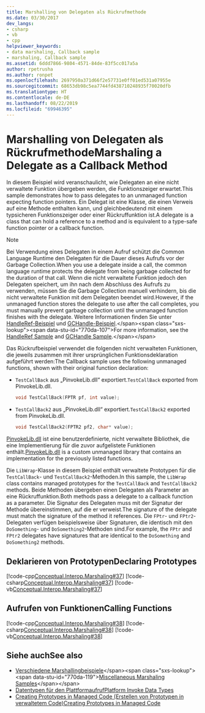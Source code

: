 ```yaml
---
title: Marshalling von Delegaten als Rückrufmethode
ms.date: 03/30/2017
dev_langs:
- csharp
- vb
- cpp
helpviewer_keywords:
- data marshaling, Callback sample
- marshaling, Callback sample
ms.assetid: 6ddd7866-9804-4571-84de-83f5cc017a5a
author: rpetrusha
ms.author: ronpet
ms.openlocfilehash: 2697950a371d66f2e57731e0ff01ed531a07955e
ms.sourcegitcommit: 68653db98c5ea7744fd438710248935f70020dfb
ms.translationtype: HT
ms.contentlocale: de-DE
ms.lasthandoff: 08/22/2019
ms.locfileid: "69946395"
---
```

# <a name="marshaling-a-delegate-as-a-callback-method"></a><span data-ttu-id="770da-102">Marshalling von Delegaten als Rückrufmethode</span><span class="sxs-lookup"><span data-stu-id="770da-102">Marshaling a Delegate as a Callback Method</span></span>
<span data-ttu-id="770da-103">In diesem Beispiel wird veranschaulicht, wie Delegaten an eine nicht verwaltete Funktion übergeben werden, die Funktionszeiger erwartet.</span><span class="sxs-lookup"><span data-stu-id="770da-103">This sample demonstrates how to pass delegates to an unmanaged function expecting function pointers.</span></span> <span data-ttu-id="770da-104">Ein Delegat ist eine Klasse, die einen Verweis auf eine Methode enthalten kann, und gleichbedeutend mit einem typsicheren Funktionszeiger oder einer Rückruffunktion ist.</span><span class="sxs-lookup"><span data-stu-id="770da-104">A delegate is a class that can hold a reference to a method and is equivalent to a type-safe function pointer or a callback function.</span></span>

> [!NOTE]
> <span data-ttu-id="770da-105">Bei Verwendung eines Delegaten in einem Aufruf schützt die Common Language Runtime den Delegaten für die Dauer dieses Aufrufs vor der Garbage Collection.</span><span class="sxs-lookup"><span data-stu-id="770da-105">When you use a delegate inside a call, the common language runtime protects the delegate from being garbage collected for the duration of that call.</span></span> <span data-ttu-id="770da-106">Wenn die nicht verwaltete Funktion jedoch den Delegaten speichert, um ihn nach dem Abschluss des Aufrufs zu verwenden, müssen Sie die Garbage Collection manuell verhindern, bis die nicht verwaltete Funktion mit dem Delegaten beendet wird.</span><span class="sxs-lookup"><span data-stu-id="770da-106">However, if the unmanaged function stores the delegate to use after the call completes, you must manually prevent garbage collection until the unmanaged function finishes with the delegate.</span></span> <span data-ttu-id="770da-107">Weitere Informationen finden Sie unter [HandleRef-Beispiel](https://docs.microsoft.com/previous-versions/dotnet/netframework-4.0/hc662t8k(v=vs.100)) und [GCHandle-Beispiel](https://docs.microsoft.com/previous-versions/dotnet/netframework-4.0/44ey4b32(v=vs.100)).</span><span class="sxs-lookup"><span data-stu-id="770da-107">For more information, see the [HandleRef Sample](https://docs.microsoft.com/previous-versions/dotnet/netframework-4.0/hc662t8k(v=vs.100)) and [GCHandle Sample](https://docs.microsoft.com/previous-versions/dotnet/netframework-4.0/44ey4b32(v=vs.100)).</span></span>

<span data-ttu-id="770da-108">Das Rückrufbeispiel verwendet die folgenden nicht verwalteten Funktionen, die jeweils zusammen mit ihrer ursprünglichen Funktionsdeklaration aufgeführt werden:</span><span class="sxs-lookup"><span data-stu-id="770da-108">The Callback sample uses the following unmanaged functions, shown with their original function declaration:</span></span>

- <span data-ttu-id="770da-109">`TestCallBack` aus „PinvokeLib.dll“ exportiert.</span><span class="sxs-lookup"><span data-stu-id="770da-109">`TestCallBack` exported from PinvokeLib.dll.</span></span>

    ```cpp
    void TestCallBack(FPTR pf, int value);
    ```

- <span data-ttu-id="770da-110">`TestCallBack2` aus „PinvokeLib.dll“ exportiert.</span><span class="sxs-lookup"><span data-stu-id="770da-110">`TestCallBack2` exported from PinvokeLib.dll.</span></span>

    ```cpp
    void TestCallBack2(FPTR2 pf2, char* value);
    ```

<span data-ttu-id="770da-111">[PinvokeLib.dll](marshaling-data-with-platform-invoke.md#pinvokelibdll) ist eine benutzerdefinierte, nicht verwaltete Bibliothek, die eine Implementierung für die zuvor aufgelistete Funktionen enthält.</span><span class="sxs-lookup"><span data-stu-id="770da-111">[PinvokeLib.dll](marshaling-data-with-platform-invoke.md#pinvokelibdll) is a custom unmanaged library that contains an implementation for the previously listed functions.</span></span>

<span data-ttu-id="770da-112">Die `LibWrap`-Klasse in diesem Beispiel enthält verwaltete Prototypen für die `TestCallBack`- und `TestCallBack2`-Methoden.</span><span class="sxs-lookup"><span data-stu-id="770da-112">In this sample, the `LibWrap` class contains managed prototypes for the `TestCallBack` and `TestCallBack2` methods.</span></span> <span data-ttu-id="770da-113">Beide Methoden übergeben einen Delegaten als Parameter an eine Rückruffunktion.</span><span class="sxs-lookup"><span data-stu-id="770da-113">Both methods pass a delegate to a callback function as a parameter.</span></span> <span data-ttu-id="770da-114">Die Signatur des Delegaten muss mit der Signatur der Methode übereinstimmen, auf die er verweist.</span><span class="sxs-lookup"><span data-stu-id="770da-114">The signature of the delegate must match the signature of the method it references.</span></span> <span data-ttu-id="770da-115">Die `FPtr`- und `FPtr2`-Delegaten verfügen beispielsweise über Signaturen, die identisch mit den `DoSomething`- und `DoSomething2`-Methoden sind.</span><span class="sxs-lookup"><span data-stu-id="770da-115">For example, the `FPtr` and `FPtr2` delegates have signatures that are identical to the `DoSomething` and `DoSomething2` methods.</span></span>

## <a name="declaring-prototypes"></a><span data-ttu-id="770da-116">Deklarieren von Prototypen</span><span class="sxs-lookup"><span data-stu-id="770da-116">Declaring Prototypes</span></span>
[!code-cpp[Conceptual.Interop.Marshaling#37](../../../samples/snippets/cpp/VS_Snippets_CLR/conceptual.interop.marshaling/cpp/callback.cpp#37)]
[!code-csharp[Conceptual.Interop.Marshaling#37](../../../samples/snippets/csharp/VS_Snippets_CLR/conceptual.interop.marshaling/cs/callback.cs#37)]
[!code-vb[Conceptual.Interop.Marshaling#37](../../../samples/snippets/visualbasic/VS_Snippets_CLR/conceptual.interop.marshaling/vb/callback.vb#37)]

## <a name="calling-functions"></a><span data-ttu-id="770da-117">Aufrufen von Funktionen</span><span class="sxs-lookup"><span data-stu-id="770da-117">Calling Functions</span></span>
[!code-cpp[Conceptual.Interop.Marshaling#38](../../../samples/snippets/cpp/VS_Snippets_CLR/conceptual.interop.marshaling/cpp/callback.cpp#38)]
[!code-csharp[Conceptual.Interop.Marshaling#38](../../../samples/snippets/csharp/VS_Snippets_CLR/conceptual.interop.marshaling/cs/callback.cs#38)]
[!code-vb[Conceptual.Interop.Marshaling#38](../../../samples/snippets/visualbasic/VS_Snippets_CLR/conceptual.interop.marshaling/vb/callback.vb#38)]

## <a name="see-also"></a><span data-ttu-id="770da-118">Siehe auch</span><span class="sxs-lookup"><span data-stu-id="770da-118">See also</span></span>

- <span data-ttu-id="770da-119">[Verschiedene Marshallingbeispiele](https://docs.microsoft.com/previous-versions/dotnet/netframework-4.0/ss9sb93t(v=vs.100))</span><span class="sxs-lookup"><span data-stu-id="770da-119">[Miscellaneous Marshaling Samples](https://docs.microsoft.com/previous-versions/dotnet/netframework-4.0/ss9sb93t(v=vs.100))</span></span>
- [<span data-ttu-id="770da-120">Datentypen für den Plattformaufruf</span><span class="sxs-lookup"><span data-stu-id="770da-120">Platform Invoke Data Types</span></span>](marshaling-data-with-platform-invoke.md#platform-invoke-data-types)
- [<span data-ttu-id="770da-121">Creating Prototypes in Managed Code (Erstellen von Prototypen in verwaltetem Code)</span><span class="sxs-lookup"><span data-stu-id="770da-121">Creating Prototypes in Managed Code</span></span>](creating-prototypes-in-managed-code.md)
